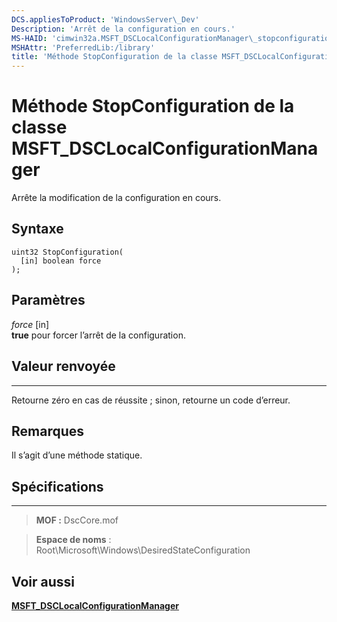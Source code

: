 ```yaml
---
DCS.appliesToProduct: 'WindowsServer\_Dev'
Description: 'Arrêt de la configuration en cours.'
MS-HAID: 'cimwin32a.MSFT_DSCLocalConfigurationManager\_stopconfiguration'
MSHAttr: 'PreferredLib:/library'
title: 'Méthode StopConfiguration de la classe MSFT_DSCLocalConfigurationManager'
---
```


# Méthode StopConfiguration de la classe MSFT_DSCLocalConfigurationManager

Arrête la modification de la configuration en cours.

Syntaxe
------

```mof
uint32 StopConfiguration(
  [in] boolean force
);
```

Paramètres
----------

*force* \[in\]  
**true** pour forcer l’arrêt de la configuration.

## Valeur renvoyée
------------

Retourne zéro en cas de réussite ; sinon, retourne un code d’erreur.

## Remarques

Il s’agit d’une méthode statique.

## Spécifications
------------
>**MOF :** DscCore.mof

>**Espace de noms** : Root\Microsoft\Windows\DesiredStateConfiguration


## Voir aussi


[**MSFT_DSCLocalConfigurationManager**](msft-dsclocalconfigurationmanager.md)


 

 





<!--HONumber=Apr16_HO2-->


